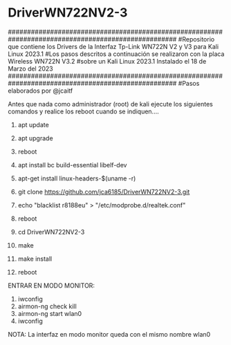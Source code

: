 # DriverWN722NV2-3
####################################################################################################
#Repositorio que contiene los Drivers de la Interfaz Tp-Link WN722N V2 y V3 para Kali Linux 2023.1
#Los pasos descritos a continuación se realizaron con la placa Wireless WN722N V3.2 
#sobre un Kali Linux 2023.1 Instalado el 18 de Marzo del 2023
####################################################################################################
#Pasos elaborados por @jcaitf

Antes que nada como administrador (root) de kali ejecute los siguientes comandos y realice los reboot cuando se indiquen....

1. apt update
2. apt upgrade
3. reboot


4. apt install bc build-essential libelf-dev 
5. apt-get install linux-headers-$(uname -r)
6. git clone https://github.com/jca6185/DriverWN722NV2-3.git
7. echo "blacklist r8188eu" > "/etc/modprobe.d/realtek.conf"
8. reboot


9. cd DriverWN722NV2-3
10. make
11. make install
12. reboot


ENTRAR EN MODO MONITOR:
1. iwconfig
2. airmon-ng check kill
3. airmon-ng start wlan0
4. iwconfig

NOTA:
La interfaz en modo monitor queda con el mismo nombre wlan0


